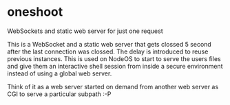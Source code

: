 # oneshoot
WebSockets and static web server for just one request

This is a WebSocket and a static web server that gets clossed 5 second after the
last connection was clossed. The delay is introduced to reuse previous instances.
This is used on NodeOS to start to serve the users files and give them an
interactive shell session from inside a secure environment instead of using a
global web server.

Think of it as a web server started on demand from another web server as CGI to
serve a particular subpath :-P
